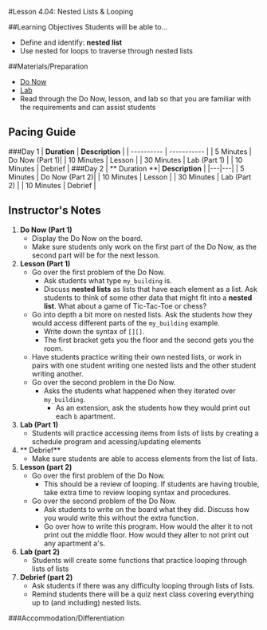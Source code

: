 #Lesson 4.04: Nested Lists & Looping

##Learning Objectives
Students will be able to... 
* Define and identify: **nested list**
* Use nested for loops to traverse through nested lists

##Materials/Preparation
* [Do Now]
* [Lab]
* Read through the Do Now, lesson, and lab so that you are familiar with the requirements and can assist students


## Pacing Guide
###Day 1
| **Duration**   | **Description** |
| ---------- | ----------- |
| 5 Minutes  | Do Now (Part 1)|
| 10 Minutes | Lesson      |
| 30 Minutes | Lab (Part 1) |
| 10 Minutes | Debrief      |
###Day 2
| ** Duration **|    **Description**         |
|---|---|
| 5 Minutes  | Do Now (Part 2)|
| 10 Minutes | Lesson      |
| 30 Minutes | Lab (Part 2) |
| 10 Minutes | Debrief     |
## Instructor's Notes

1. **Do Now (Part 1)**
    * Display the Do Now on the board.
    * Make sure students only work on the first part of the Do Now, as the second part will be for the next lesson.
2. **Lesson (Part 1)**
	* Go over the first problem of the Do Now. 
	    * Ask students what type `my_building` is. 
	    * Discuss **nested lists** as lists that have each element as a list. Ask students to think of some other data that might fit into a **nested list**. What about a game of Tic-Tac-Toe or chess?
	* Go into depth a bit more on nested lists. Ask the students how they would access different parts of the `my_building` example.
	    * Write down the syntax of `[][]`. 
	    * The first bracket gets you the floor and the second gets you the room. 
	* Have students practice writing their own nested lists, or work in pairs with one student writing one nested lists and the other student writing another. 
	* Go over the second problem in the Do Now. 
	    * Asks the students what happened when they iterated over `my_building`.  
	        * As an extension, ask the students how they would print out each `b` apartment.
3. **Lab (Part 1)**
	* Students will practice accessing items from lists of lists by creating a schedule program and acessing/updating elements
4. ** Debrief**
	* Make sure students are able to access elements from the list of lists. 
5. **Lesson (part 2)**
	* Go over the first problem of the Do Now.
		* This should be a review of looping. If students are having trouble, take extra time to review looping syntax and procedures.
	* Go over the second problem of the Do Now.
		* Ask students to write on the board what they did. Discuss how you would write this without the extra function. 
		* Go over how to write this program. How would the alter it to not print out the middle floor. How would they alter to not print out any apartment a's.
6. **Lab (part 2)**
	* Students will create some functions that practice looping through lists of lists
7. **Debrief (part 2)**
	* Ask students if there was any difficulty looping through lists of lists. 
	* Remind students there will be a quiz next class covering everything up to (and including) nested lists.

###Accommodation/Differentiation


[Do Now]: do_now.md
[Lab]: lab.md
[loop diagram]: http://etutorials.org/shared/images/tutorials/tutorial_169/F05um02.jpg